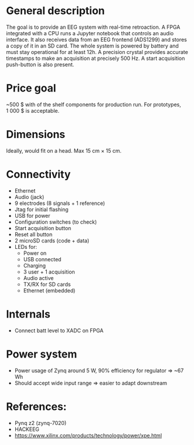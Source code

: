 # General description
The goal is to provide an EEG system with real-time retroaction. A FPGA integrated with a CPU runs a Jupyter notebook that controls an audio interface. It also receives data from an EEG frontend (ADS1299) and stores a copy of it in an SD card. The whole system is powered by battery and must stay operational for at least 12h. A precision crystal provides accurate timestamps to make an acquisition at precisely 500 Hz. A start acquisition push-button is also present.

# Price goal
~500 $ with of the shelf components for production run. For prototypes, 1 000 $ is acceptable.

# Dimensions
Ideally, would fit on a head. Max 15 cm × 15 cm.

# Connectivity
 - Ethernet
 - Audio (jack)
 - 9 electrodes (8 signals + 1 reference)
 - Jtag for initial flashing
 - USB for power
 - Configuration switches (to check)
 - Start acquisition button
 - Reset all button
 - 2 microSD cards (code + data)
 - LEDs for:
   - Power on
   - USB connected
   - Charging
   - 3 user + 1 acquisition
   - Audio active
   - TX/RX for SD cards
   - Ethernet (embedded)

# Internals
 - Connect batt level to XADC on FPGA

# Power system
 - Power usage of Zynq around 5 W, 90% efficiency for regulator => ~67 Wh
 - Should accept wide input range => easier to adapt downstream

# References:
 - Pynq z2 (zynq-7020)
 - HACKEEG
 - https://www.xilinx.com/products/technology/power/xpe.html
